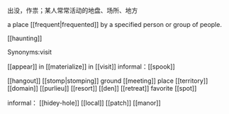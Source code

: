 出没，作祟；某人常常活动的地盘、场所、地方

a place [[frequent|frequented]] by a specified person or group of people.

[[haunting]]


Synonyms:visit

[[appear]] in
[[materialize]] in
[[visit]]
informal：[[spook]]


[[hangout]]
[[stomp|stomping]] ground
[[meeting]] place
[[territory]]
[[domain]]
[[purlieu]]
[[resort]]
[[den]]
[[retreat]]
favorite [[spot]]

informal：
[[hidey-hole]]
[[local]]
[[patch]]
[[manor]]
